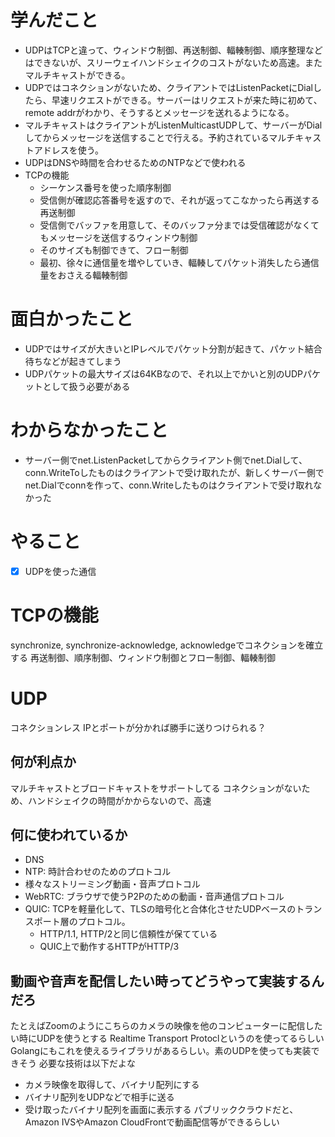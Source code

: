 # 学んだこと
- UDPはTCPと違って、ウィンドウ制御、再送制御、輻輳制御、順序整理などはできないが、スリーウェイハンドシェイクのコストがないため高速。またマルチキャストができる。
- UDPではコネクションがないため、クライアントではListenPacketにDialしたら、早速リクエストができる。サーバーはリクエストが来た時に初めて、remote addrがわかり、そうするとメッセージを送れるようになる。
- マルチキャストはクライアントがListenMulticastUDPして、サーバーがDialしてからメッセージを送信することで行える。予約されているマルチキャストアドレスを使う。
- UDPはDNSや時間を合わせるためのNTPなどで使われる
- TCPの機能
  - シーケンス番号を使った順序制御
  - 受信側が確認応答番号を返すので、それが返ってこなかったら再送する再送制御
  - 受信側でバッファを用意して、そのバッファ分までは受信確認がなくてもメッセージを送信するウィンドウ制御
  - そのサイズも制御できて、フロー制御
  - 最初、徐々に通信量を増やしていき、輻輳してパケット消失したら通信量をおさえる輻輳制御

# 面白かったこと
- UDPではサイズが大きいとIPレベルでパケット分割が起きて、パケット結合待ちなどが起きてしまう
- UDPパケットの最大サイズは64KBなので、それ以上でかいと別のUDPパケットとして扱う必要がある

# わからなかったこと
- サーバー側でnet.ListenPacketしてからクライアント側でnet.Dialして、conn.WriteToしたものはクライアントで受け取れたが、新しくサーバー側でnet.Dialでconnを作って、conn.Writeしたものはクライアントで受け取れなかった

# やること
- [x] UDPを使った通信

# TCPの機能
synchronize, synchronize-acknowledge, acknowledgeでコネクションを確立する
再送制御、順序制御、ウィンドウ制御とフロー制御、輻輳制御

# UDP
コネクションレス
IPとポートが分かれば勝手に送りつけられる？
## 何が利点か
マルチキャストとブロードキャストをサポートしてる
コネクションがないため、ハンドシェイクの時間がかからないので、高速
## 何に使われているか
- DNS
- NTP: 時計合わせのためのプロトコル
- 様々なストリーミング動画・音声プロトコル
- WebRTC: ブラウザで使うP2Pのための動画・音声通信プロトコル
- QUIC: TCPを軽量化して、TLSの暗号化と合体化させたUDPベースのトランスポート層のプロトコル。
  - HTTP/1.1, HTTP/2と同じ信頼性が保てている
  - QUIC上で動作するHTTPがHTTP/3

## 動画や音声を配信したい時ってどうやって実装するんだろ
たとえばZoomのようにこちらのカメラの映像を他のコンピューターに配信したい時にUDPを使うとする
Realtime Transport Protoclというのを使ってるらしい
Golangにもこれを使えるライブラリがあるらしい。素のUDPを使っても実装できそう
必要な技術は以下だよな
- カメラ映像を取得して、バイナリ配列にする
- バイナリ配列をUDPなどで相手に送る
- 受け取ったバイナリ配列を画面に表示する
パブリッククラウドだと、Amazon IVSやAmazon CloudFrontで動画配信等ができるらしい